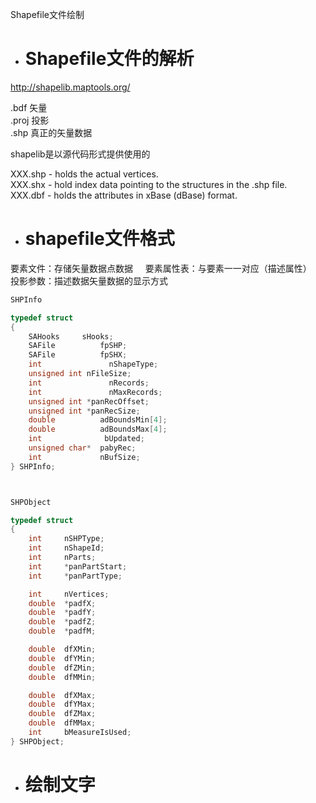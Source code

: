Shapefile文件绘制

- # Shapefile文件的解析

http://shapelib.maptools.org/

.bdf 矢量    
.proj 投影     
.shp 真正的矢量数据    

shapelib是以源代码形式提供使用的     

XXX.shp - holds the actual vertices.    
XXX.shx - hold index data pointing to the structures in the .shp file.     
XXX.dbf - holds the attributes in xBase (dBase) format.     

- # shapefile文件格式

要素文件：存储矢量数据点数据     
要素属性表：与要素一一对应（描述属性）    
投影参数：描述数据矢量数据的显示方式    

```c++
SHPInfo

typedef	struct
{
    SAHooks     sHooks;
    SAFile          fpSHP;
    SAFile          fpSHX;
    int               nShapeType; 
    unsigned int nFileSize;  
    int               nRecords;
    int               nMaxRecords;
    unsigned int *panRecOffset;
    unsigned int *panRecSize;
    double          adBoundsMin[4];
    double          adBoundsMax[4];
    int              bUpdated;
    unsigned char*  pabyRec;
    int             nBufSize;
} SHPInfo;



SHPObject

typedef struct
{
    int     nSHPType;
    int     nShapeId;
    int     nParts;
    int     *panPartStart;
    int     *panPartType;

    int     nVertices;
    double  *padfX;
    double  *padfY;
    double  *padfZ;
    double  *padfM;

    double  dfXMin;
    double  dfYMin;
    double  dfZMin;
    double  dfMMin;

    double  dfXMax;
    double  dfYMax;
    double  dfZMax;
    double  dfMMax;
    int     bMeasureIsUsed;
} SHPObject;
```

- # 绘制文字  

